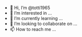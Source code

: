 - 👋 Hi, I’m @totti1965
- 👀 I’m interested in ...
- 🌱 I’m currently learning ...
- 💞️ I’m looking to collaborate on ...
- 📫 How to reach me ...

<!---Hi, I'm Thorsten from Bonn, germany.
I'm interested in anything which has to do with HiFi. Espacially Loudspeakers and rook acoustics.
You can find me most of the time at audiosciencereview.com     as @totti1965
totti1965/totti1965 is a ✨ special ✨ repository because its `README.md` (this file) appears on your GitHub profile.
You can click the Preview link to take a look at your changes.
--->
